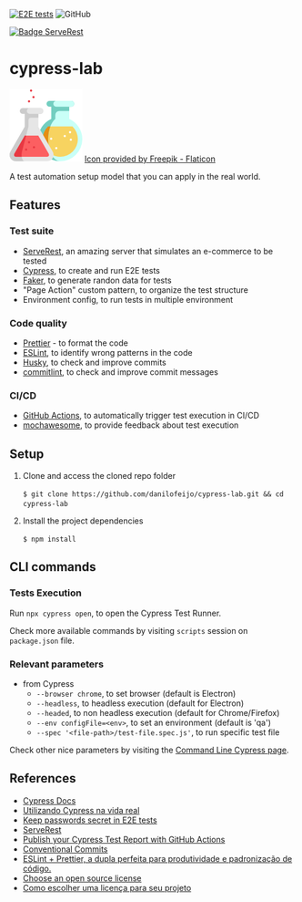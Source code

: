 [![E2E tests](https://github.com/danilofeijo/cypress-lab/actions/workflows/node.js.yml/badge.svg)](https://github.com/danilofeijo/cypress-lab/actions/workflows/node.js.yml)
![GitHub](https://img.shields.io/github/license/danilofeijo/cypress-lab)

[![Badge ServeRest](https://img.shields.io/badge/API-ServeRest-green)](https://github.com/ServeRest/ServeRest/)

# cypress-lab
![Icon laboratory][flask-icon]
<a href="https://www.flaticon.com/free-icons/flask" title="flask icons">Icon provided by Freepik - Flaticon</a>

A test automation setup model that you can apply in the real world.

## Features
### Test suite
* [ServeRest][tool-serverest], an amazing server that simulates an e-commerce to be tested
* [Cypress][tool-cy], to create and run E2E tests
* [Faker][tool-faker], to generate randon data for tests
* "Page Action" custom pattern, to organize the test structure
* Environment config, to run tests in multiple environment

### Code quality
* [Prettier][tool-prettier] - to format the code
* [ESLint][tool-eslint], to identify wrong patterns in the code
* [Husky][tool-husky], to check and improve commits
* [commitlint][tool-commitlint], to check and improve commit messages

### CI/CD
* [GitHub Actions][tool-ghactions], to automatically trigger test execution in CI/CD
* [mochawesome][tool-mochawesome], to provide feedback about test execution

## Setup

1. Clone and access the cloned repo folder

    `$ git clone https://github.com/danilofeijo/cypress-lab.git && cd cypress-lab`

2. Install the project dependencies

    `$ npm install`

## CLI commands
### Tests Execution

Run `npx cypress open`, to open the Cypress Test Runner.

Check more available commands by visiting `scripts` session on `package.json` file.

### Relevant parameters

* from Cypress
  * `--browser chrome`, to set browser (default is Electron)
  * `--headless`, to headless execution (default for Electron)
  * `--headed`, to non headless execution (default for Chrome/Firefox)
  * `--env configFile=<env>`, to set an environment (default is 'qa')
  * `--spec '<file-path>/test-file.spec.js'`, to run specific test file

Check other nice parameters by visiting the [Command Line Cypress page][ref-1].

## References

* [Cypress Docs][ref-4]
* [Utilizando Cypress na vida real][ref-2]
* [Keep passwords secret in E2E tests][ref-3]
* [ServeRest][ref-6]
* [Publish your Cypress Test Report with GitHub Actions][ref-5]
* [Conventional Commits][ref-7]
* [ESLint + Prettier, a dupla perfeita para produtividade e padronização de código.][ref-8]
* [Choose an open source license][ref-9]
* [Como escolher uma licença para seu projeto][ref-10]

<!-- Links list -->
<!-- [flask-icon]: https://image.flaticon.com/icons/png/128/1157/1157001.png -->
[flask-icon]: img/icon-lab-128.png "Flask icon"

[ref-1]: https://docs.cypress.io/guides/guides/command-line#Commands
[ref-2]: https://medium.com/testbean/utilizando-cypress-na-vida-real-a93eec549128
[ref-3]: https://glebbahmutov.com/blog/keep-passwords-secret-in-e2e-tests/
[ref-4]: https://docs.cypress.io/guides/
[ref-5]: https://medium.com/swlh/publish-your-cypress-test-report-with-github-actions-47248788713a
[ref-6]: https://serverest.dev/
[ref-7]: https://www.conventionalcommits.org/en/v1.0.0/#summary
[ref-8]: https://medium.com/cwi-software/eslint-prettier-a-dupla-perfeita-para-produtividade-e-padroniza%C3%A7%C3%A3o-de-c%C3%B3digo-6a7730cfa358
[ref-9]: https://choosealicense.com/
[ref-10]: https://www.alura.com.br/artigos/como-escolher-uma-licenca-para-seu-projeto

[tool-cy]: https://www.cypress.io/how-it-works
[tool-faker]: https://www.npmjs.com/package/faker
[tool-prettier]: https://www.npmjs.com/package/prettier
[tool-eslint]: https://www.npmjs.com/package/eslint
[tool-husky]: https://www.npmjs.com/package/husky
[tool-ghactions]: https://docs.github.com/en/actions
[tool-commitlint]: https://commitlint.js.org/#/
[tool-mochawesome]: https://www.npmjs.com/package/mochawesome
[tool-serverest]: https://serverest.dev/
